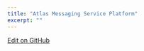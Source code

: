 ```yaml
---
title: "Atlas Messaging Service Platform"
excerpt: ""
---
```



<a class="edit-on-github" target="_blank" href="https://github.com/sinch/docs/blob/master/docs/atlas-platform/atlas-messaging-service-platform.md">Edit on GitHub</a>